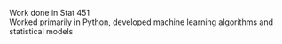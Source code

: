Work done in Stat 451
<br>
Worked primarily in Python, developed machine learning algorithms and statistical models
